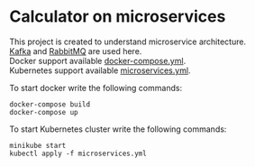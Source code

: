 # Calculator on microservices

This project is created to understand microservice architecture.  
[Kafka](https://docs.confluent.io/clients-confluent-kafka-dotnet/current/overview.html) and [RabbitMQ](https://www.rabbitmq.com/) are used here.  
Docker support available [docker-compose.yml](https://github.com/BattleWarriorXXL/Calculator.Microservices/blob/main/docker-compose.yml).  
Kubernetes support available [microservices.yml](https://github.com/BattleWarriorXXL/Calculator.Microservices/blob/main/microservices.yml).  

To start docker write the following commands:
```
docker-compose build
docker-compose up
```

To start Kubernetes cluster write the following commands:
```
minikube start
kubectl apply -f microservices.yml
```
